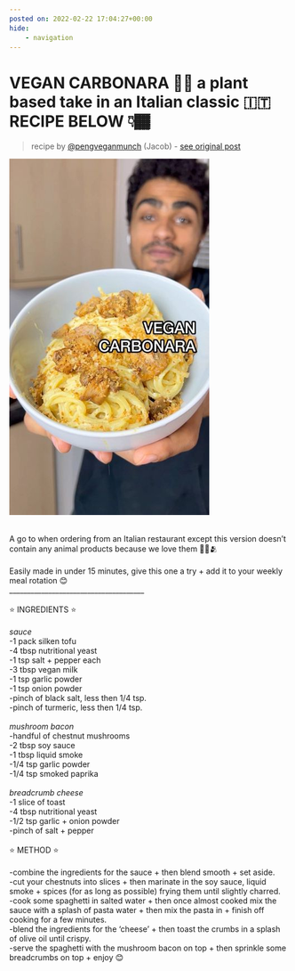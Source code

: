 ```yaml
---
posted on: 2022-02-22 17:04:27+00:00
hide:
    - navigation
---
```


# VEGAN CARBONARA 🌱🍝 a plant based take in an Italian classic 🇮🇹 RECIPE BELOW 👇🏾  

> recipe by [@pengveganmunch](https://www.instagram.com/pengveganmunch/) 
(Jacob) - [see original post](https://instagram.com/p/CaSYVejqjOT)

![](../img/pengveganmunch_22-02-2022_1702.png)

\
A go to when ordering from an Italian restaurant except this version doesn’t contain any animal products because we love them 🐖🐔🫂\
\
Easily made in under 15 minutes, give this one a try + add it to your weekly meal rotation 😊 \
______________________________________\
\
⭐️ INGREDIENTS ⭐️ \
\
*sauce*\
-1 pack silken tofu\
-4 tbsp nutritional yeast\
-1 tsp salt + pepper each\
-3 tbsp vegan milk\
-1 tsp garlic powder\
-1 tsp onion powder\
-pinch of black salt, less then 1/4 tsp.\
-pinch of turmeric, less then 1/4 tsp.\
\
*mushroom bacon*\
-handful of chestnut mushrooms \
-2 tbsp soy sauce\
-1 tbsp liquid smoke\
-1/4 tsp garlic powder\
-1/4 tsp smoked paprika\
\
*breadcrumb cheese*\
-1 slice of toast\
-4 tbsp nutritional yeast\
-1/2 tsp garlic + onion powder\
-pinch of salt + pepper\
\
⭐️ METHOD ⭐️ \
\
-combine the ingredients for the sauce + then blend smooth + set aside.\
-cut your chestnuts into slices + then marinate in the soy sauce, liquid smoke + spices (for as long as possible) frying them until slightly charred.\
-cook some spaghetti in salted water + then once almost cooked mix the sauce with a splash of pasta water + then mix the pasta in + finish off cooking for a few minutes.\
-blend the ingredients for the ‘cheese’ + then toast the crumbs in a splash of olive oil until crispy.\
-serve the spaghetti with the mushroom bacon on top + then sprinkle some breadcrumbs on top + enjoy 😊 